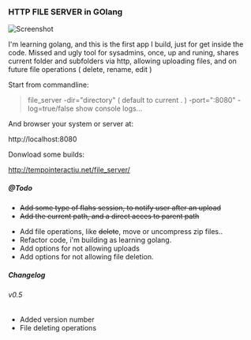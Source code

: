 ### HTTP FILE SERVER in GOlang

![Screenshot](http://tempointeractiu.net/file_server/file_server.png)


I'm learning golang, and this is the first app I build, just for 
get inside the code. Missed and ugly tool for sysadmins, once, up and runing, 
shares current folder and subfolders via http, allowing uploading files, and 
on future file operations ( delete, rename, edit )

Start from commandline:

> file_server 
>  -dir="directory" ( default to current . )
>  -port=":8080"
>  -log=true/false show console logs...

And browser your system or server at:

http://localhost:8080

Donwload some builds:

http://tempointeractiu.net/file_server/



##### @Todo

+ ~~Add some type of flahs session, to notify user after an upload~~
+ ~~Add the current path, and a direct acces to parent path~~
- Add file operations, like ~~delete~~, move or uncompress zip files..
- Refactor code, i'm building as learning golang.
- Add options for not allowing uploads
- Add options for not allowing file deletion.


##### Changelog

###### v0.5
+ Added version number
+ File deleting operations


